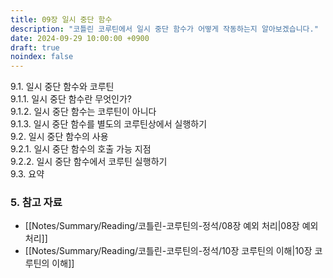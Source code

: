 ```yaml
---
title: 09장 일시 중단 함수
description: "코틀린 코루틴에서 일시 중단 함수가 어떻게 작동하는지 알아보겠습니다."
date: 2024-09-29 10:00:00 +0900
draft: true
noindex: false
---
```



9.1. 일시 중단 함수와 코루틴  
9.1.1. 일시 중단 함수란 무엇인가?  
9.1.2. 일시 중단 함수는 코루틴이 아니다  
9.1.3. 일시 중단 함수를 별도의 코루틴상에서 실행하기  
9.2. 일시 중단 함수의 사용  
9.2.1. 일시 중단 함수의 호출 가능 지점  
9.2.2. 일시 중단 함수에서 코루틴 실행하기  
9.3. 요약  




### 5. 참고 자료
- [[Notes/Summary/Reading/코틀린-코루틴의-정석/08장 예외 처리|08장 예외 처리]]
- [[Notes/Summary/Reading/코틀린-코루틴의-정석/10장 코루틴의 이해|10장 코루틴의 이해]]